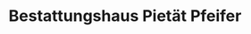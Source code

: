 ---
title: "Bestattungshaus Pietät Pfeifer"
url: /rochlitz/bestattungshaus-pietaet-pfeifer/
shop: Bestattungen
---
